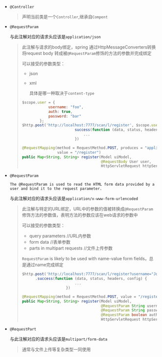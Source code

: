 - `@Controller `

  > 声明当前类是一个`Controller`,继承自`Compent`
  >
  > 
  
- `@RequestParam`

  与此注解对应的请求头应该是`application/json`
  
  > 此注解与请求的body绑定，spring 通过HttpMessageConverters转换将request body 转成被`@RequestParam`修饰的方法的参数并完成绑定
  >
  > 可以接受的参数类型：
  >
  > - json
  >
  > - xml
  >
  >   具体是哪一种取决于`content-type`
  >
  > ```js
  > $scope.user = {
  >             username: "foo",
  >             auth: true,
  >             password: "bar"
  >         };    
  > $http.post('http://localhost:7777/scan/l/register', $scope.user).
  >                         success(function (data, status, headers, config) {
  >                             ...
  >                         })
  > ```
  >
  > ```java
  > @RequestMapping(method = RequestMethod.POST, produces = "application/json", 
  >                 value = "/register")
  > public Map<String, String> register(Model uiModel,
  >                                     @RequestBody User user,
  >                                     HttpServletRequest httpServletRequest)
  > ```
  >
  > 

- `@RequestParam`

  `The @RequestParam is used to read the HTML form data provided by a user and bind it to the request parameter.`

  与此注解对应的请求头应该是`application/x-www-form-urlencoded`

  > 此注解与特定的URL绑定，URL中的参数的值被转换成`@RequestParam`修饰方法的参数值，表明方法的参数应该在web请求的参数中
  >
  >  可以接受的参数类型：
  >
  > - query parameters   //URL内参数
  > -  form data  //表单参数
  > - parts in multipart requests //文件上传参数
  >
  > `RequestParam` is likely to be used with name-value form fields，总是通过name完成绑定
  >
  > ```js
  > $http.post('http://localhost:7777/scan/l/register?username="Johny"&password="123123"&auth=true')
  >       .success(function (data, status, headers, config) {
  >                         ...
  >                     })
  > ```
  >
  > ```java
  > @RequestMapping(method = RequestMethod.POST, value = "/register")
  > public Map<String, String> register(Model uiModel,
  >                                     @RequestParam String username,
  >                                     @RequestParam String password,
  >                                     @RequestParam boolean auth,
  >                                     HttpServletRequest httpServletRequest)
  > ```

- `@RequestPart`

  与此注解对应的请求头应该是`multipart/form-data`

  > 通常与文件上传等复杂类型一同使用